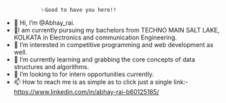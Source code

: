 
                ✨Good to have you here!!
- 👋 Hi, I’m @Abhay_rai.
- 🌱I am currently pursuing my bachelors from TECHNO MAIN SALT LAKE, KOLKATA in Electronics and communication Engineering.
- 👀 I’m interested in competitive programming and web development as well.
- 🌱 I’m currently learning and grabbing the core concepts of data structures and algorithms.
- 💞️ I’m looking to for intern opportunities currently.
- 📫 How to reach me is as simple as to click just a single link:-https://www.linkedin.com/in/abhay-rai-b60125185/

<!---
Abhayrai788/Abhayrai788 is a ✨ special ✨ repository because its `README.md` (this file) appears on your GitHub profile.
You can click the Preview link to take a look at your changes.
--->

